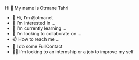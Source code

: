 Hi 👋 My name is Otmane Tahri
- 👋 Hi, I’m @otmanet
- 👀 I’m interested in ...
- 🌱 I’m currently learning ...
- 💞️ I’m looking to collaborate on ...
- 📫 How to reach me ...
- 🥋 I do some FullContact 
- 👨‍💻 I’m looking to an internship or a job to improve my self   

<!---
otmanet/otmanet is a ✨ special ✨ repository because its `README.md` (this file) appears on your GitHub profile.
You can click the Preview link to take a look at your changes.
--->

